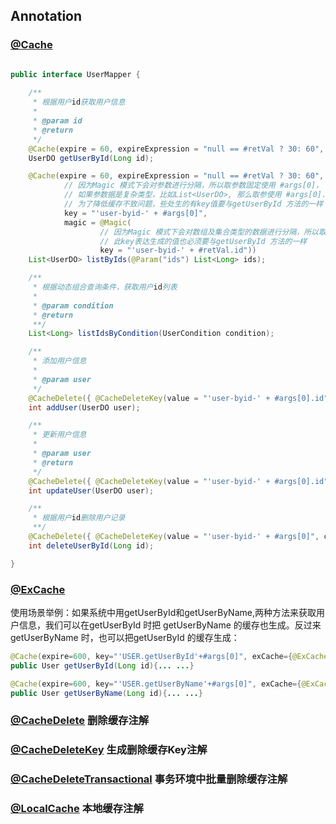 ## Annotation

### [@Cache](../src/main/java/com/jarvis/cache/annotation/Cache.java "@Cache")


```java

public interface UserMapper {
    
    /**
     * 根据用户id获取用户信息
     * 
     * @param id
     * @return
     */
    @Cache(expire = 60, expireExpression = "null == #retVal ? 30: 60", key = "'user-byid-' + #args[0]")
    UserDO getUserById(Long id);

    @Cache(expire = 60, expireExpression = "null == #retVal ? 30: 60",
            // 因为Magic 模式下会对参数进行分隔，所以取参数固定使用 #args[0]，
            // 如果参数据是复杂类型，比如List<UserDO>, 那么取参使用 #args[0].id
            // 为了降低缓存不致问题，些处生的有key值要与getUserById 方法的一样
            key = "'user-byid-' + #args[0]",
            magic = @Magic(
                    // 因为Magic 模式下会对数组及集合类型的数据进行分隔，所以取返回值固定使用 #retVal，
                    // 此key表达生成的值也必须要与getUserById 方法的一样
                    key = "'user-byid-' + #retVal.id"))
    List<UserDO> listByIds(@Param("ids") List<Long> ids);

    /**
     * 根据动态组合查询条件，获取用户id列表
     * 
     * @param condition
     * @return
     **/
    List<Long> listIdsByCondition(UserCondition condition);

    /**
     * 添加用户信息
     * 
     * @param user
     */
    @CacheDelete({ @CacheDeleteKey(value = "'user-byid-' + #args[0].id") })
    int addUser(UserDO user);

    /**
     * 更新用户信息
     * 
     * @param user
     * @return
     */
    @CacheDelete({ @CacheDeleteKey(value = "'user-byid-' + #args[0].id", condition = "#retVal > 0") })
    int updateUser(UserDO user);

    /**
     * 根据用户id删除用户记录
     **/
    @CacheDelete({ @CacheDeleteKey(value = "'user-byid-' + #args[0]", condition = "#retVal > 0") })
    int deleteUserById(Long id);

}

```

### [@ExCache](../src/main/java/com/jarvis/cache/annotation/ExCache.java "@ExCache")

  使用场景举例：如果系统中用getUserById和getUserByName,两种方法来获取用户信息，我们可以在getUserById 时把 getUserByName 的缓存也生成。反过来getUserByName 时，也可以把getUserById 的缓存生成：

```java
@Cache(expire=600, key="'USER.getUserById'+#args[0]", exCache={@ExCache(expire=600, key="'USER.getUserByName'+#retVal.name")})
public User getUserById(Long id){... ...}

@Cache(expire=600, key="'USER.getUserByName'+#args[0]", exCache={@ExCache(expire=600, key="'USER.getUserById'+#retVal.id")})
public User getUserByName(Long id){... ...}
``` 

### [@CacheDelete](../src/main/java/com/jarvis/cache/annotation/CacheDelete.java "@CacheDelete") 删除缓存注解

### [@CacheDeleteKey](../src/main/java/com/jarvis/cache/annotation/CacheDeleteKey.java "@CacheDeleteKey") 生成删除缓存Key注解

### [@CacheDeleteTransactional](../src/main/java/com/jarvis/cache/annotation/CacheDeleteTransactional.java "@CacheDeleteTransactional") 事务环境中批量删除缓存注解
    
### [@LocalCache](../src/main/java/com/jarvis/cache/annotation/LocalCache.java "@LocalCache") 本地缓存注解